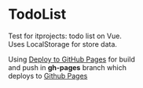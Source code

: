 # TodoList

Test for itprojects: todo list on Vue.   
Uses LocalStorage for store data.


Using [Deploy to GitHub Pages](https://github.com/marketplace/actions/deploy-to-github-pages) for build   
and push in **gh-pages** branch which   
deploys to [Github Pages](https://trosck.github.io/vue-todo/)
